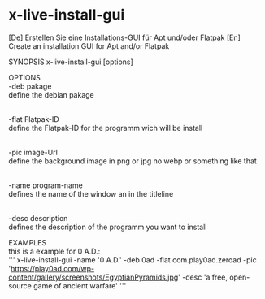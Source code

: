 # x-live-install-gui
  [De] Erstellen Sie eine Installations-GUI für Apt und/oder Flatpak  [En] Create an installation GUI for Apt and/or Flatpak

SYNOPSIS
<tp>x-live-install-gui [options]

OPTIONS
<br>-deb pakage
<br>define the debian pakage
    
<br>-flat Flatpak-ID
<br>define the Flatpak-ID for the programm wich will be install
    
<br>-pic image-Url
<br>define the background image in png or jpg no webp or  something like that

<br>-name program-name
<br>    defines the name of the window an in the titleline

<br>-desc description
<br>    defines the description of the programm you want to install


<h>EXAMPLES
<br>this is a example for 0 A.D.:
<br>
'''
x-live-install-gui -name '0 A.D.' -deb 0ad -flat com.play0ad.zeroad -pic 'https://play0ad.com/wp-content/gallery/screenshots/EgyptianPyramids.jpg' -desc 'a free, open-source game of ancient warfare'
'''
